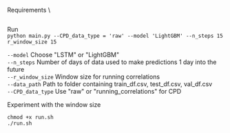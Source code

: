 Requirements \
```pip install -r requirements.txt
```

Run\
`python main.py --CPD_data_type = 'raw' --model 'LightGBM' --n_steps 15 r_window_size 15`

`--model` Choose "LSTM" or "LightGBM" \
`--n_steps` Number of days of data used to make predictions 1 day into the future \
`--r_window_size` Window size for running correlations  \
`--data_path` Path to folder containing train_df.csv, test_df.csv, val_df.csv \
`--CPD_data_type` Use "raw" or "running_correlations" for CPD 

Experiment with the window size 
```
chmod +x run.sh
./run.sh
```
